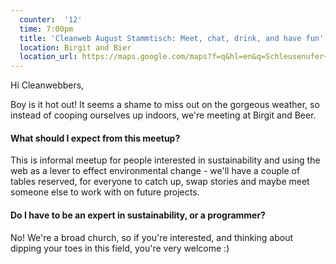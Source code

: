 ```yaml
---
  counter:  '12'
  time: 7:00pm
  title: 'Cleanweb August Stammtisch: Meet, chat, drink, and have fun'
  location: Birgit and Bier
  location_url: https://maps.google.com/maps?f=q&hl=en&q=Schleusenufer+3%2C+Berlin%2C+de
---
```


Hi Cleanwebbers,

Boy is it hot out! It seems a shame to miss out on the gorgeous weather, so instead of cooping ourselves up indoors, we're meeting at Birgit and Beer.

#### What should I expect from this meetup?

This is informal meetup for people interested in sustainability and using the web as a lever to effect environmental change - we'll have a couple of tables reserved, for everyone to catch up, swap stories and maybe meet someone else to work with on future projects.

#### Do I have to be an expert in sustainability, or a programmer?

No! We're a broad church, so if you're interested, and thinking about dipping your toes in this field, you're very welcome :)
